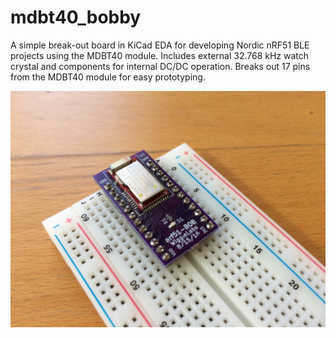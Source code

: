 # mdbt40_bobby

A simple break-out board in KiCad EDA for developing Nordic nRF51 BLE projects using the MDBT40 module.  Includes external 32.768 kHz watch crystal and components for internal DC/DC operation.  Breaks out 17 pins from the MDBT40 module for easy prototyping.  

![mdbt40-bobby](https://raw.githubusercontent.com/shraken/mdbt40_bobby/master/mdbt40_bobby.JPG)